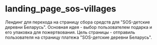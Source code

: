 # landing_page_sos-villages
Лендинг для перехода на страницу сбора средств для "SOS-детские деревни Беларусь".
Основная идея - выбор пользователем подарка и его упаковка для пожертвования. 
Цель страницы - отправиль пользователя на страницу платежа "SOS-детские деревни Беларусь".

